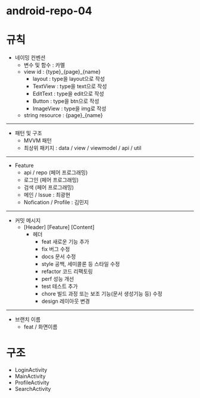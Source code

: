 # android-repo-04

# 규칙
- 네이밍 컨벤션
  - 변수 및 함수 : 카멜
  - view id : {type}\_{page}\_{name}
    - layout : type을 layout으로 작성
    - TextView : type을 text으로 작성
    - EditText : type을 edit으로 작성
    - Button : type을 btn으로 작성
    - ImageView : type을 img로 작성
  - string resource : {page}_{name}
--------
- 패턴 및 구조
  - MVVM 패턴
  - 최상위 패키지 : data / view / viewmodel / api / util  
--------
  
- Feature
  - api / repo (페어 프로그래밍)
  - 로그인 (페어 프로그래밍)
  - 검색 (페어 프로그래밍)
  - 메인 / Issue : 최광현
  - Nofication / Profile : 김민지
---------
- 커밋 메시지 
  - [Header] [Feature] [Content]
    - 헤더
      - feat 새로운 기능 추가
      - fix	버그 수정
      - docs 문서 수정
      - style	공백, 세미콜론 등 스타일 수정
      - refactor 코드 리팩토링
      - perf 성능 개선
      - test 테스트 추가
      - chore	빌드 과정 또는 보조 기능(문서 생성기능 등) 수정
      - design 레이아웃 변경
----------
- 브랜치 이름
  - feat / 화면이름

# 구조
- LoginActivity
- MainActivity
- ProfileActivity
- SearchActivity
